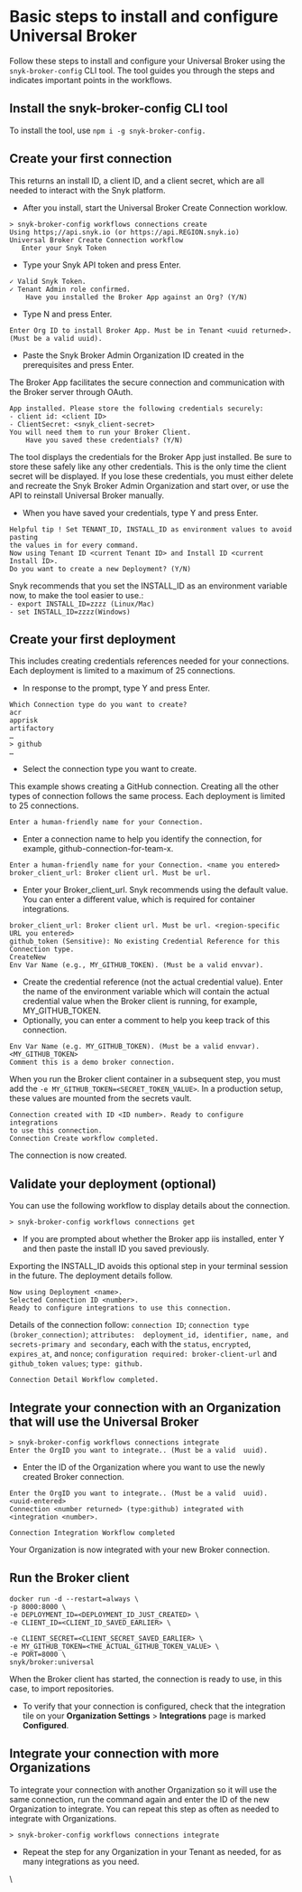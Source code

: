 # Basic steps to install and configure Universal Broker

Follow these steps to install and configure your Universal Broker using the `snyk-broker-config` CLI tool. The tool guides you through the steps and indicates important points in the workflows.

## Install the snyk-broker-config CLI tool

To install the tool, use `npm i -g snyk-broker-config.`

## Create your first connection

This returns an install ID, a client ID, and a client secret, which are all needed to interact with the Snyk platform.

* After you install, start the Universal Broker Create Connection worklow.

```
> snyk-broker-config workflows connections create
Using https;//api.snyk.io (or https://api.REGION.snyk.io)
Universal Broker Create Connection workflow
   Enter your Snyk Token
```

* Type your Snyk API token and press Enter.

```
✓ Valid Snyk Token.
✓ Tenant Admin role confirmed.
    Have you installed the Broker App against an Org? (Y/N)
```

* Type N and press Enter.

```
Enter Org ID to install Broker App. Must be in Tenant <uuid returned>.
(Must be a valid uuid).
```

* Paste the Snyk Broker Admin Organization ID created in the prerequisites and press Enter.

The Broker App facilitates the secure connection and communication with the Broker server through OAuth.

```
App installed. Please store the following credentials securely:
- client id: <client ID>
- ClientSecret: <snyk_client-secret>
You will need them to run your Broker Client.
    Have you saved these credentials? (Y/N)
```

The tool displays the credentials for the Broker App just installed. Be sure to store these safely like any other credentials. This is the only time the client secret will be displayed. If you lose these credentials, you must either delete and recreate the Snyk Broker Admin Organization and start over, or use the API to reinstall Universal Broker manually.

* When you have saved your credentials, type Y and press Enter.

```
Helpful tip ! Set TENANT_ID, INSTALL_ID as environment values to avoid pasting 
the values in for every command.
Now using Tenant ID <current Tenant ID> and Install ID <current Install ID>.
Do you want to create a new Deployment? (Y/N)
```

Snyk recommends that you set the INSTALL\_ID as an environment variable now, to make the tool easier to use.:\
`- export INSTALL_ID=zzzz (Linux/Mac)`\
`- set INSTALL_ID=zzzz(Windows)`

## Create your first deployment

This includes creating credentials references needed for your connections. Each deployment is limited to a maximum of 25 connections.

* In response to the prompt, type Y and press Enter.

```
Which Connection type do you want to create?
acr
apprisk
artifactory
…
> github
…
```

* Select the connection type you want to create.

This example shows creating a GitHub connection. Creating all the other types of connection follows the same process. Each deployment is limited to 25 connections.

```
Enter a human-friendly name for your Connection.
```

* Enter a connection name to help you identify the connection, for example, github-connection-for-team-x.

```
Enter a human-friendly name for your Connection. <name you entered>
broker_client_url: Broker client url. Must be url.
```

* Enter your Broker\_client\_url. Snyk recommends using the default value. You can enter a different value, which is required for container integrations.

```
broker_client_url: Broker client url. Must be url. <region-specific URL you entered>
github_token (Sensitive): No existing Credential Reference for this Connection type. 
CreateNew
Env Var Name (e.g., MY_GITHUB_TOKEN). (Must be a valid envvar).
```

* Create the credential reference (not the actual credential value). Enter the name of the environment variable which will contain the actual credential value when the Broker client is running, for example, MY\_GITHUB\_TOKEN.
* Optionally, you can enter a comment to help you keep track of this connection.

```
Env Var Name (e.g. MY_GITHUB_TOKEN). (Must be a valid envvar). <MY_GITHUB_TOKEN>
Comment this is a demo broker connection.
```

When you run the Broker client container in a subsequent step, you must add the `-e MY_GITHUB_TOKEN=<SECRET_TOKEN_VALUE>`. In a production setup, these values are mounted from the secrets vault.

```
Connection created with ID <ID number>. Ready to configure integrations 
to use this connection.
Connection Create workflow completed.
```

The connection is now created.

## Validate your deployment (optional)

You can use the following workflow to display details about the connection.

```
> snyk-broker-config workflows connections get
```

* If you are prompted about whether the Broker app iis installed, enter Y and then paste the install ID you saved previously.

Exporting the INSTALL\_ID avoids this optional step in your terminal session in the future. The deployment details follow.

```
Now using Deployment <name>.
Selected Connection ID <number>. 
Ready to configure integrations to use this connection.
```

Details of the connection follow: `connection ID`; `connection type (broker_connection)`; `attributes:  deployment_id, identifier, name, and secrets-primary and secondary`, each with the `status`, `encrypted`, `expires_at`, and `nonce`; `configuration required: broker-client-url` and `github_token values`; `type: github.`

```
Connection Detail Workflow completed.
```

## Integrate your connection with an Organization that will use the Universal Broker

```
> snyk-broker-config workflows connections integrate
Enter the OrgID you want to integrate.. (Must be a valid  uuid).
```

* Enter the ID of the Organization where you want to use the newly created Broker connection.

```
Enter the OrgID you want to integrate.. (Must be a valid  uuid). <uuid-entered>
Connection <number returned> (type:github) integrated with <integration <number>.

Connection Integration Workflow completed
```

Your Organization is now integrated with your new Broker connection.

## Run the Broker client

```
docker run -d --restart=always \
-p 8000:8000 \
-e DEPLOYMENT_ID=<DEPLOYMENT_ID_JUST_CREATED> \
-e CLIENT_ID=<CLIENT_ID_SAVED_EARLIER> \

-e CLIENT_SECRET=<CLIENT_SECRET_SAVED_EARLIER> \
-e MY_GITHUB_TOKEN=<THE_ACTUAL_GITHUB_TOKEN_VALUE> \
-e PORT=8000 \
snyk/broker:universal
```

When the Broker client has started, the connection is ready to use, in this case, to import repositories.

* To verify that your connection is configured, check that the integration tile on your **Organization Settings** > **Integrations** page is marked **Configured**.

## Integrate your connection with more Organizations

To integrate your connection with another Organization so it will use the same connection, run the command again and enter the ID of the new Organization to integrate. You can repeat this step as often as needed to integrate with Organizations.

```
> snyk-broker-config workflows connections integrate
```

* Repeat the step for any Organization in your Tenant as needed, for as many integrations as you need.

\
